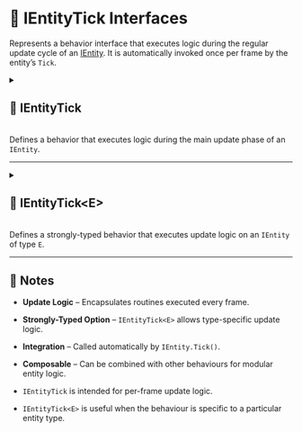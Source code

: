 # 🧩️ IEntityTick Interfaces

Represents a behavior interface that executes logic during the regular update cycle of
an [IEntity](../Entities/IEntity.md). It is automatically invoked once per frame by the entity’s `Tick`.

<details>
  <summary>
    <h2 id="entity-tick"> 🧩 IEntityTick</h2>
    <br>Defines a behavior that executes logic during the main update phase of an <code>IEntity</code>.
  </summary>

<br>

```csharp
public interface IEntityTick : IEntityBehaviour
```

- **Inheritance:** implements [IEntityBehaviour](IEntityBehaviour.md)

---

### 🏹 Methods

#### `Tick(IEntity, float)`

```csharp
public void Tick(IEntity entity, float deltaTime);
```

- **Description:** Called during the main update phase of the frame.
- **Parameters:**
    - `entity` – The entity being updated.
    - `deltaTime` – Elapsed time since the last frame.
- **Remarks:** Automatically called once per frame by `IEntity.Tick()`.

---

### 🗂 Example of Usage

Update a `Transform` component every frame for an entity

```csharp
public class MoveBehaviour : IEntityTick
{
    public void Tick(IEntity entity, float deltaTime)
    {
        Transform transform = entity.GetValue<Transform>("Transform");
        float speed = entity.GetValue<float>("Speed");
        Vector3 direction = entity.GetValue<Vector3>("MoveDirection");
        transform.position += direction * (speed * deltaTime);
    }
}
```

> Note: `GetValue<T>` assumes the entity has the relevant components and values already set.

</details>

---

<details>
  <summary>
    <h2 id="entity-tick-t"> 🧩 IEntityTick&lt;E&gt;</h2>
    <br>Defines a strongly-typed behavior that executes update logic on an <code>IEntity</code> of type <code>E</code>.
  </summary>

<br>

```csharp
public interface IEntityTick<in E> : IEntityTick where E : IEntity
```

- **Description:** Provides a strongly-typed version of `IEntityTick` for handling update logic on a specific entity
  type.
- **Type Parameter:** `E` – The concrete entity type this behavior is associated with.
- **Inherits:** [IEntityTick](#entity-tick)

---

## 🏹 Methods

#### `Tick(E, float)`

```csharp
void Tick(E entity, float deltaTime);
```

- **Description:** Called during the main update phase of the frame for the strongly-typed entity.
- **Parameters:**
    - `entity` – The strongly-typed entity being updated.
    - `deltaTime` – Elapsed time since the last frame.
- **Remarks:** Implements the base `IEntityTick.Tick(IEntity, float)` explicitly by casting the entity to type `E`.

---

### 🗂 Example of Usage

Update the position of a `UnitEntity` every frame

```csharp
public class UnitEntity : Entity
{
}
```

```csharp
public class MoveBehaviour : IEntityTick<UnitEntity>
{
    public void Tick(UnitEntity entity, float deltaTime)
    {
        float speed = entity.GetValue<float>("Speed");
        Vector3 position = entity.GetValue<Vector3>("Position");
        Vector3 direction = entity.GetValue<Vector3>("MoveDirection");
        
        Vector3 newPosition = position + direction * (speed * deltaTime);
        entity.SetValue("Position", newPosition);
    }
}
```

> Note: Uses the strongly-typed `UnitEntity`, so no casting from `IEntity` is required.

</details>

---

## 📝 Notes

- **Update Logic** – Encapsulates routines executed every frame.
- **Strongly-Typed Option** – `IEntityTick<E>` allows type-specific update logic.
- **Integration** – Called automatically by `IEntity.Tick()`.
- **Composable** – Can be combined with other behaviours for modular entity logic.

- `IEntityTick` is intended for per-frame update logic.
- `IEntityTick<E>` is useful when the behaviour is specific to a particular entity type.